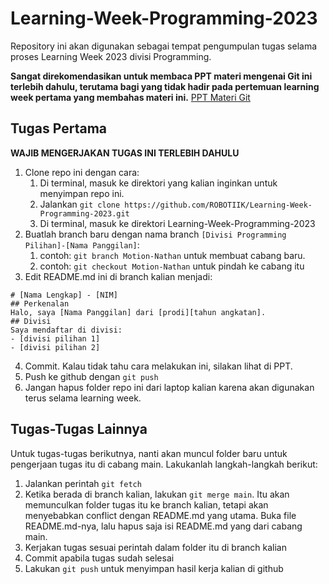 # Learning-Week-Programming-2023
Repository ini akan digunakan sebagai tempat pengumpulan tugas selama proses Learning Week 2023 divisi Programming.

**Sangat direkomendasikan untuk membaca PPT materi mengenai Git ini terlebih dahulu, terutama bagi yang tidak hadir pada pertemuan learning week pertama yang membahas materi ini.**
[PPT Materi Git](https://docs.google.com/presentation/d/1Wp8kBTa2sq6Y2aOkkLFiAM60qpM_g5Qq/edit?usp=sharing&ouid=113951833262011292171&rtpof=true&sd=true)

## Tugas Pertama
**WAJIB MENGERJAKAN TUGAS INI TERLEBIH DAHULU**

1. Clone repo ini dengan cara:
    1. Di terminal, masuk ke direktori yang kalian inginkan untuk menyimpan repo ini.
    2. Jalankan `git clone https://github.com/ROBOTIIK/Learning-Week-Programming-2023.git`
    3. Di terminal, masuk ke direktori Learning-Week-Programming-2023
2. Buatlah branch baru dengan nama branch `[Divisi Programming Pilihan]-[Nama Panggilan]`:
    1. contoh: `git branch Motion-Nathan` untuk membuat cabang baru.
    2. contoh: `git checkout Motion-Nathan` untuk pindah ke cabang itu
3. Edit README.md ini di branch kalian menjadi:
```
# [Nama Lengkap] - [NIM]
## Perkenalan
Halo, saya [Nama Panggilan] dari [prodi][tahun angkatan].
## Divisi
Saya mendaftar di divisi:
- [divisi pilihan 1]
- [divisi pilihan 2]
```
4. Commit. Kalau tidak tahu cara melakukan ini, silakan lihat di PPT.
5. Push ke github dengan `git push`
6. Jangan hapus folder repo ini dari laptop kalian karena akan digunakan terus selama learning week.

## Tugas-Tugas Lainnya
Untuk tugas-tugas berikutnya, nanti akan muncul folder baru untuk pengerjaan tugas itu di cabang main. Lakukanlah langkah-langkah berikut:
1. Jalankan perintah `git fetch`
2. Ketika berada di branch kalian, lakukan `git merge main`. Itu akan memunculkan folder tugas itu ke branch kalian, tetapi akan menyebabkan conflict dengan README.md yang utama. Buka file README.md-nya, lalu hapus saja isi README.md yang dari cabang main.
3. Kerjakan tugas sesuai perintah dalam folder itu di branch kalian
4. Commit apabila tugas sudah selesai
5. Lakukan `git push` untuk menyimpan hasil kerja kalian di github
